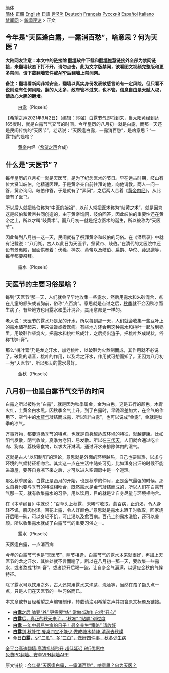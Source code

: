  <!-- 面包屑导航 --> <div class="breadcrumb"><!-- GTranslate: https://gtranslate.io/ -->  <div class="switcher notranslate">  <div class="selected">  <a href="#" onclick="return false;"> 简体</a>  </div>  <div class="option">  <a href="https://www.bannedbook.org" onclick="doGTranslate('zh-CN|zh-CN');jQuery('div.switcher div.selected a').html(jQuery(this).html());return false;" title="简体中文" class="nturl selected"> 简体</a>  <a href="https://www.bannedbook.org/zh-tw/" onclick="doGTranslate('zh-CN|zh-TW');jQuery('div.switcher div.selected a').html(jQuery(this).html());return false;" title="繁體中文" class="nturl"> 正體</a>  <a href="https://www.bannedbook.org/en/" onclick="doGTranslate('zh-CN|en');jQuery('div.switcher div.selected a').html(jQuery(this).html());return false;" title="English" class="nturl"> English</a>  <a href="https://www.bannedbook.org/ja/" onclick="doGTranslate('zh-CN|ja');jQuery('div.switcher div.selected a').html(jQuery(this).html());return false;" title="日本語" class="nturl"> 日語</a>  <a href="https://www.bannedbook.org/ko/" onclick="doGTranslate('zh-CN|ko');jQuery('div.switcher div.selected a').html(jQuery(this).html());return false;" title="한국어" class="nturl"> 한국어</a>  <a href="https://www.bannedbook.org/de/" onclick="doGTranslate('zh-CN|de');jQuery('div.switcher div.selected a').html(jQuery(this).html());return false;" title="Deutsch" class="nturl"> Deutsch</a>  <a href="https://www.bannedbook.org/fr/" onclick="doGTranslate('zh-CN|fr');jQuery('div.switcher div.selected a').html(jQuery(this).html());return false;" title="Français" class="nturl"> Français</a>  <a href="https://www.bannedbook.org/ru/" onclick="doGTranslate('zh-CN|ru');jQuery('div.switcher div.selected a').html(jQuery(this).html());return false;" title="Русский" class="nturl"> Русский</a>  <a href="https://www.bannedbook.org/es/" onclick="doGTranslate('zh-CN|es');jQuery('div.switcher div.selected a').html(jQuery(this).html());return false;" title="Español" class="nturl"> Español</a>  <a href="https://www.bannedbook.org/it/" onclick="doGTranslate('zh-CN|it');jQuery('div.switcher div.selected a').html(jQuery(this).html());return false;" title="Italiano" class="nturl"> Italiano</a>  </div>  </div>      <div class='breadcrumb-sub'><!-- Breadcrumb NavXT 6.3.0 --> <a href="https://www.bannedbook.org/" class="home">禁闻网</a> &gt; <a href="https://www.bannedbook.org/bnews/comments/" class="category">新闻评论</a> &gt; 正文</div></div><h2>今年是“天医逢白露，一露消百愁”，啥意思？何为天医？</h2> <p class="notice"><b>大陆网友注意：本文中的链接除 <a href="https://github.com/bannedbook/fanqiang" >翻墙</a>软件下载和<a href="https://github.com/killgcd/justmysocks/blob/master/README.md">翻墙推荐</a>链接外全部为禁网链接，未翻墙状态下打不开，请勿点击。此为文字版禁闻，欲看图文视频完整版和更多禁闻，请下载<a href="https://github.com/bannedbook/fanqiang">翻墙软件或APP</a>后翻墙上禁闻网。</p><p>备注：翻墙看新闻非常安全，翻墙以真实身份发表敏感言论有一定风险，但只看不说则没有任何风险，翻的人太多，政府管不过来，也不管。信息自由是天赋人权，请放心大胆的翻墙。</b></p>  <div class="entry"> <figure> <p><figcaption><a href="https://www.bannedbook.org/bnews/tag/%E7%99%BD%E9%9C%B2/" class="st_tag internal_tag" rel="tag" title="标签 白露 下的日志">白露</a>（Piqsels）</figcaption></figure> <p>【<span class='wp_keywordlink_affiliate'><a href="https://www.soundofhope.org" title="希望之声" target="_blank">希望之声</a></span>2021年9月2日】（编辑：郭强）白露<a href="https://www.bannedbook.org/bnews/tag/%E8%8A%82%E6%B0%94/" class="st_tag internal_tag" rel="tag" title="标签 节气 下的日志">节气</a>即将到来，当太阳黄经到达165度时，就是白露节气交节的时间。今年皇历的八月初一就是白露，而那一天还是民间传统的“天医节”。老话说：“天医逢白露，一露消百愁”，是啥意思？“一露”指的是啥？</p> <figure><figcaption><a href="https://www.bannedbook.org/bnews/tag/%E9%BB%84%E5%B8%9D/" class="st_tag internal_tag" rel="tag" title="标签 黄帝 下的日志">黄帝</a>内经（<a href="https://www.bannedbook.org/bnews/tag/%e5%b8%8c%e6%9c%9b%e4%b9%8b%e5%a3%b0/" class="st_tag internal_tag" rel="tag" title="标签 希望之声 下的日志">希望之声</a>合成）</figcaption></figure> <h2>什么是“天医节”？</h2> <p>每年皇历的八月初一就是天医节，是为了纪念医术的节日。早在远古时期，岐山有位大贤叫岐伯，他精通医理。于是黄帝亲自前往拜访他，向他请教。两人一问一答，黄帝询问，岐伯作答，于是就有了“素问”，之后两人合着《<span class='wp_keywordlink'><a href="https://www.bannedbook.org/forum24/topic3903.html" title="《黄帝内经》" target="_blank">黄帝内经</a></span>》，从此便有了医书。</p> <p>所以后人就把岐伯称为“中医的始祖”，以前人常把医术称为“岐黄之术”，就是因为这是岐伯和黄帝共同创造的，由于黄帝询问，岐伯回答，因此岐伯的重要性还在黄帝之上，所以才叫“岐黄术”。而八月初一就是纪念医术的诞生，所以被称为“天医节”。</p> <p>因此每到八月初一这一天，民间就有了祭拜黄帝和岐伯的习俗。在《潜居录》中就有记载说：“八月朔。古人以此日为天医节，祭黄帝、歧伯。”在清代的太医院中还设有景惠殿，里面供奉着：伏羲、神农、黄帝以及岐伯、扁鹊、华佗、<a href="https://www.bannedbook.org/bnews/tag/%E5%AD%99%E6%80%9D%E9%82%88/" class="st_tag internal_tag" rel="tag" title="标签 孙思邈 下的日志">孙思邈</a>等，每年都要祭拜。</p>  <figure><figcaption>露水（Piqsels）</figcaption></figure> <h2>天医节的主要习俗是啥？</h2> <p>每到“天医节”那一天，人们就会早早地收集一些露水，然后用露水和朱砂混合，点在儿童的额头或者胸前，俗称“点百病”。意思就是点过之后，<a href="https://www.bannedbook.org/bnews/tag/%E7%A7%8B%E5%AD%A3/" class="st_tag internal_tag" rel="tag" title="标签 秋季 下的日志">秋季</a>就不会因秋凉而生病了。有些地方也用露水和墨汁混合，其用意都是一样的。</p> <p>老人说：天医节的露水乃是龙的汗水，所以每到那一天，人们就会收集一些豆叶上的露水储存起来，用来做饭或者医病。有些地方还会用这种露水和桃叶一起放到锅里，用破鞋作柴烧火，把露水和桃叶熬成汁，之后捞出渣子，把桃叶熬成糊状，俗称“桃叶膏”。</p> <p>那么“桃叶膏”乃是龙之汗水，加老桃叶，以破鞋为火熬制而成，其作用就不必说了。破鞋的谐音，桃叶的作用，以及龙之汗水，作用就可想而知了。正因为八月初一为“天医节”，所以那天的露水最好。</p> <figure><figcaption>金秋（Piqsels）</figcaption></figure> <h2>八月初一也是白露节气交节的时间</h2> <p>白露之所以被称为“白露”，就是因为秋季属金，金为白色，这是五行的颜色，木青火红，土黄金白水黑。因秋季金气上升，到了白露时，早晚温差加大，在金气的作用下，空气中的<a href="https://www.bannedbook.org/bnews/tag/%E6%B0%B4%E8%92%B8%E6%B0%94/" class="st_tag internal_tag" rel="tag" title="标签 水蒸气 下的日志">水蒸气</a>凝结而成露，所以叫“白露”，也可以说成“金露”，金就是秋季的凉气。</p>  <p>万事万物，都要遵循季节的特点，也就是自身越适应环境的特征，就越健康。比如阳气发散，阴气收敛，夏季为老阳，易发散。所以在<a href="https://www.bannedbook.org/bnews/tag/%e4%b8%89%e4%bc%8f%e5%a4%a9/" class="st_tag internal_tag" rel="tag" title="标签 三伏天 下的日志">三伏天</a>，人们就会通过吃羊肉、狗肉、荔枝等食物，以求大汗淋漓，通过汗水来排除体内的湿气。</p> <p>这就是古人“以阳制阳”的理论，意思就是外面的环境越热，自己也要越热，以求与环境的气候特征相吻合。其实这一点在生活中随处可见，比如浑身出汗的时候不能进凉屋，要等自身凉下来之后，才可以进入空调房中是一个道理。</p> <p>那么秋季属金，白露正是酉月的开始，也是秋季的仲月，正是金气最强的时候。那么自身也要与季节的特征相吻合，既然露水是金气凝结而成的，所以人们在白露节气那一天，就有收集露水的习俗，用以饮用，目的就是让自身尽量与环境相吻合。</p> <p>在《本草纲目》中就说：“百草头上秋露，未唏时收取，愈百病，止消渴，令人身轻不饥，肌肉悦泽。百花上露，令人好颜色。”意思就是露水未晒干时收取，回家烧开后喝一碗，可以身轻不饥，可止渴以及愈百病。百花上的露水洗脸，还可以美颜。所以收集露水就成了白露节气的重要习俗之一。</p>  <figure><figcaption>露水（Piqsels）</figcaption></figure> <p>天医逢白露，一点消百病</p> <p>今年的白露节气也是“天医节”，两节相逢，白露节气的露水本来就很好，再加上天医节的龙之汗水，其妙处就不言而喻了。所以在八月初一那一天，要收集一些露水，或者熬成“桃叶膏”，或者烧开后喝一碗，让自身金气满满，以适应金秋的气候特征。</p> <p>除了露水可以饮用之外，古人还常用露水来泡茶、洗脸等，当然在孩子额头点一点，只是人们在天医节的一种习俗而已。</p> <p>本文章或节目经希望之声编辑制作，转载请注明希望之声并包含原文标题及链接。 </p>  <ul class='op-related-articles' title='相关阅读'> <li><a href='https://www.bannedbook.org/bnews/lifebaike/20200909/1393300.html' target='_blank'><b>白露</b>之后 肺要“养” 更需要“练” 常做4动作 它很“开心”</a></li> <li><a href='https://www.bannedbook.org/bnews/comments/20200908/1392855.html' target='_blank'><b>白露</b>后，真正的秋天来了，“秋冻” “贴膘”别过度</a></li> <li><a href='https://www.bannedbook.org/bnews/lifebaike/20200908/1392698.html' target='_blank'><b>白露</b> 一年中最易生病的日子！最全养生“策略” 请收好</a></li> <li><a href='https://www.bannedbook.org/bnews/lifebaike/20200907/1392350.html' target='_blank'><b>白露</b>到 秋补忙 餐桌四宝不能少 做成糖水特棒 清润去秋燥</a></li> <li><a href='https://www.bannedbook.org/bnews/comments/20200906/1392007.html' target='_blank'>今日<b>白露</b>，少“二瓜”，多“三白”，做好四件事，秋冬少生病</a></li> </ul> <p class="texttj"> <a href="https://github.com/bannedbook/fanqiang/wiki/V2ray%E6%9C%BA%E5%9C%BA" target="_blank">全平台高速翻墙:高清视频秒开,超低延迟,9折优惠中</a><br/> <a href="https://github.com/bannedbook/fanqiang/wiki/%E7%A6%81%E9%97%BB%E7%BD%91%E5%AE%89%E5%8D%93%E7%BF%BB%E5%A2%99%E6%96%B0%E9%97%BBAPP" target="_blank">免费PC翻墙、安卓VPN翻墙APP</a></p><p>原文链接：<a class="src_link"  href="https://www.soundofhope.org/post/540743" target="_blank">今年是“天医逢白露，一露消百愁”，啥意思？何为天医？</a></p><a name='sharetosocial'></a>  <div style="margin-bottom:5px;padding-bottom:5px;clear:both"> <div id="archive-pix-1" class="banner-ads"> <!-- AuctionX Display platform tag START --> <div id="26318x728x90x621x_ADSLOT2" clicktrack="%%CLICK_URL_ESC%%"></div> <!-- AuctionX Display platform tag END --> </div> <div id="archive-pix-2" class="banner-ads"> <!-- AuctionX Display platform tag START --> <div id="26315x300x250x621x_ADSLOT2" clicktrack="%%CLICK_URL_ESC%%"></div> <!-- AuctionX Display platform tag END --> </div> </div>  <div id="archive-pix-1" class="banner-ads"> <!-- AuctionX Display platform tag START --> <div id="26318x728x90x621x_ADSLOT3" clicktrack="%%CLICK_URL_ESC%%"></div> <!-- AuctionX Display platform tag END --> </div> </div><!--END ENTRY--> 